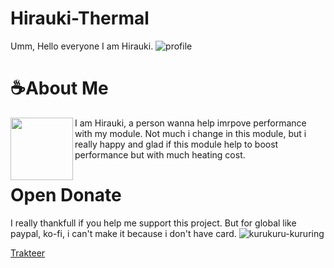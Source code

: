 # Hirauki-Thermal
Umm, Hello everyone I am Hirauki.
![profile](https://github.com/user-attachments/assets/6d80d35c-611e-46cb-a0c9-42c8f0b0a406)


# ☕About Me
<img align="left" width="100" src="https://github.com/user-attachments/assets/36165b23-81f6-4241-aae8-a6327c6ce4fe">
<p> I am Hirauki, a person wanna help imrpove performance with my module.
  Not much i change in this module, but i really happy and glad if this module
  help to boost performance but with much heating cost.</p>


# Open Donate
I really thankfull if you help me support this project.
But for global like paypal, ko-fi, i can't make it because i don't have card.
![kurukuru-kururing](https://github.com/user-attachments/assets/7b903660-2e5c-42e7-b3f5-5f98faaca650)


[Trakteer](https://trakteer.id/higane/tip)
